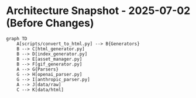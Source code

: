 # Architecture Snapshot - 2025-07-02 (Before Changes)

```mermaid
graph TD
    A[scripts/convert_to_html.py] --> B{Generators}
    B --> C[html_generator.py]
    B --> D[index_generator.py]
    B --> E[asset_manager.py]
    B --> F[gif_generator.py]
    A --> G{Parsers}
    G --> H[openai_parser.py]
    G --> I[anthropic_parser.py]
    A --> J[data/raw]
    C --> K[data/html]
```
